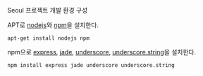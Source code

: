 Seoul 프로젝트 개발 환경 구성

APT로 [nodejs](http://nodejs.org/)와 [npm](http://npmjs.org/)을 설치한다.

    apt-get install nodejs npm

npm으로 [express](http://expressjs.com/), [jade](http://jade-lang.com/),
[underscore](http://documentcloud.github.com/underscore/),
[underscore.string](http://epeli.github.com/underscore.string/)을 설치한다.

    npm install express jade underscore underscore.string
